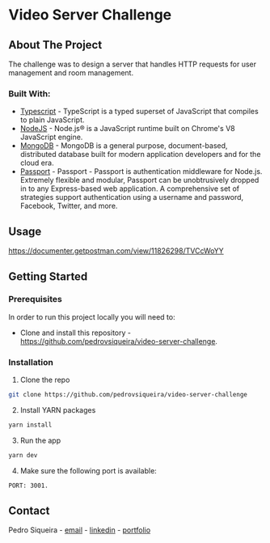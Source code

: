 # Video Server Challenge

## About The Project

The challenge was to design a server that handles HTTP requests for user management and room management.

### Built With:

- [Typescript](https://www.typescriptlang.org/) - TypeScript is a typed superset of JavaScript that compiles to plain JavaScript.
- [NodeJS](https://nodejs.org/en/) - Node.js® is a JavaScript runtime built on Chrome's V8 JavaScript engine.
- [MongoDB](https://www.mongodb.com/) - MongoDB is a general purpose, document-based, distributed database built for modern application developers and for the cloud era.
- [Passport](http://www.passportjs.org/) - Passport - Passport is authentication middleware for Node.js. Extremely flexible and modular, Passport can be unobtrusively dropped in to any Express-based web application. A comprehensive set of strategies support authentication using a username and password, Facebook, Twitter, and more.


<!-- USAGE -->

## Usage

https://documenter.getpostman.com/view/11826298/TVCcWoYY


<!-- GETTING STARTED -->

## Getting Started

<!-- PLACEHOLDER FOR PROJECT OVERVIEW -->

### Prerequisites

In order to run this project locally you will need to:

- Clone and install this repository - https://github.com/pedrovsiqueira/video-server-challenge.

### Installation

1. Clone the repo

```sh
git clone https://github.com/pedrovsiqueira/video-server-challenge
```

2. Install YARN packages

```sh
yarn install
```

3. Run the app

```sh
yarn dev
```

4. Make sure the following port is available:

```sh
PORT: 3001.
```

<!-- CONTACT -->

## Contact

Pedro Siqueira - [email](mailto:pedro.v.siqueira@gmail.com) - [linkedin](https://www.linkedin.com/in/pedrovsiqueira/) - [portfolio](http://pedrosiqueira.com.br/)
